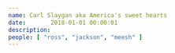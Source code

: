 ```yaml
---
name: Carl Slaygan aka America's sweet hearts
date:       2018-01-01 00:00:01
description:
people: [ "ross", "jackson", "meesh" ]
---
```

